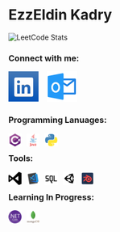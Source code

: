 # EzzEldin Kadry

![LeetCode Stats](https://leetcard.jacoblin.cool/EzzEldinKadry?theme=unicorn&font=Concert%20One&ext=contest)

### Connect with me: 

[![website](./img/linked-in-icon00.svg)](https://www.linkedin.com/in/ezzeldinkadry/-light-mode-only)
&nbsp;&nbsp;
[![website](./img/outlook-email.svg)](mailto:EzzEldinKadry@Outlook.sa)
&nbsp;&nbsp;
&nbsp;&nbsp;

### Programming Lanuages: 
<img align="left" alt="C#" width="26px" src="./img/csharp_original_logo_icon_146578.svg" style="padding-right:10px;" />
<img align="left" alt="Java" width="26px" src="./img/java_original_wordmark_logo_icon_146459.svg" style="padding-right:10px;" />
<img align="left" alt="Python" width="26px" src="./img/python_104451.svg" style="padding-right:10px;" />
&nbsp;&nbsp;
&nbsp;&nbsp;

### Tools: 
<img align="left" alt="Visual Studio" width="26px" src="./img/Visual_Studio_icon-icons.com_68985.svg" style="padding-right:10px;" />
<img align="left" alt="Visual Studio Code" width="26px" src="./img/visualstudiocode_93981.svg" style="padding-right:10px;" />
<img align="left" alt="SQL" width="26px" src="./img/sql_icon_216977.svg" style="padding-right:10px;" />
<img align="left" alt="Unity" width="26px" src="./img/unity_icon_136074.svg" style="padding-right:10px;" />
<img align="left" alt="Blender" width="26px" src="./img/blender_103868.svg" style="padding-right:10px;" />
&nbsp;&nbsp;
&nbsp;&nbsp;

### Learning In Progress: 
<img align="left" alt=".Net Core" width="26px" src="./img/NET_Core_Logo.svg" style="padding-right:10px;" />
<img align="left" alt="NoSql MongoDB" width="26px" src="./img/mongodb_original_wordmark_logo_icon_146425.svg" style="padding-right:10px;" />
